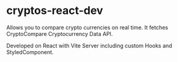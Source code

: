 # cryptos-react-dev
Allows you to compare crypto currencies on real time. It fetches CryptoCompare Cryptocurrency Data API.

Developed on React with Vite Server including custom Hooks and StyledComponent.
